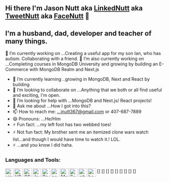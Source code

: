 ## Hi there I'm Jason Nutt aka [LinkedNutt](https://www.linkedin.com/in/jnuttlovedisciple/) aka [TweetNutt](https://twitter.com/JasonNutt14) aka [FaceNutt](https://www.facebook.com/jason.nutt.1481/) 👋 

## I'm a husband, dad, developer and teacher of many things.
🔭 I’m currently working on ...Creating a useful app for my son Ian, who has autism. Collaborating with a friend. 
🔭 I’m also currently working on ...Completing courses in MongoDB University and growing by building an E-Commerce with MongoDB Realm and Next.js 


- 🌱 I’m currently learning ..growing in MongoDB, Next and React by building 
- 👯 I’m looking to collaborate on ...Anything that we both or all find useful and exciting, I'm open.
- 🤔 I’m looking for help with ...MongoDB and Next.js/ React projects!
- 💬 Ask me about ...How I got into this?
- 📫 How to reach me: ...jnutt367@gmail.com or 407-687-7889
- 😄 Pronouns: ...He/Him
- ⚡ Fun fact: ...my left foot has two webbed toes!
- ⚡ Not fun fact: My brother sent me an itemized clone wars watch list...and though I would have time to watch it.! LOL.
- ⚡ ...and you know I did haha.
### Languages and Tools:
<img align="left" alt="visual studio code" width="26px" src="https://img.icons8.com/color/48/visual-studio-code-2019.png">
[<img align="left" alt="HTML5" width="26px" src="https://cdn-icons-png.flaticon.com/512/1216/1216733.png">]
[<img align="left" alt="CSS" width="26px" src="https://upload.wikimedia.org/wikipedia/commons/d/d5/CSS3_logo_and_wordmark.svg">]
[<img align="left" alt="Javascript" width="26px" src="https://img.icons8.com/color/48/javascript--v2.png">]
[<img align="left" alt="React" width="26px" src="https://img.icons8.com/office/16/000000/react.png">]
[<img align="left" alt="nodejs" width="26px" src="https://img.icons8.com/color/48/nodejs.png">]
[<img align="left" alt="MongoDB" width="26px" src="https://img.icons8.com/color/48/mongodb.png">]
[<img align="left" alt="Sass" width="26px" src="https://img.icons8.com/color/48/sass.png">]
[<img align="left" alt="git" width="26px" src="https://img.icons8.com/color/48/git.png">]
[<img align="left" alt="bash" width="26px" src="https://img.icons8.com/plasticine/100/bash.png">]

